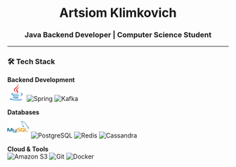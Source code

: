 <h1 align="center">Artsiom Klimkovich</h1>
<h3 align="center">Java Backend Developer | Computer Science Student</h3>

---

### 🛠️ Tech Stack

**Backend Development**  
<img src="https://raw.githubusercontent.com/devicons/devicon/master/icons/java/java-original.svg" width="40" title="Java"> 
<img src="https://user-images.githubusercontent.com/33158051/103925017-e7673b80-50e4-11eb-9379-ceb82e3f382c.pn" width="40" title="Spring"> 
<img src="https://www.vectorlogo.zone/logos/apache_kafka/apache_kafka-icon.svg" width="40" title="Kafka"> 

**Databases**  
<img src="https://raw.githubusercontent.com/devicons/devicon/master/icons/mysql/mysql-original-wordmark.svg" width="50" title="MySQL"> 
<img src="https://www.vectorlogo.zone/logos/postgresql/postgresql-icon.svg" width="40" title="PostgreSQL"> 
<img src="https://icon.icepanel.io/Technology/svg/Redis.svg" width="40" title="Redis"> 
<img src="https://www.vectorlogo.zone/logos/apache_cassandra/apache_cassandra-icon.svg" width="40" title="Cassandra">

**Cloud & Tools**  
<img src="https://www.vectorlogo.zone/logos/amazon_aws/amazon_aws-icon.svg" width="40" title="Amazon S3"> 
<img src="https://img.icons8.com/?size=100&id=20906&format=png&color=000000" width="40" title="Git">
<img src="https://www.vectorlogo.zone/logos/docker/docker-icon.svg" width="40" title="Docker">
